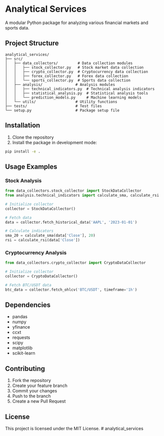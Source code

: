 # Analytical Services

A modular Python package for analyzing various financial markets and sports data.

## Project Structure

```
analytical_services/
├── src/
│   ├── data_collectors/         # Data collection modules
│   │   ├── stock_collector.py   # Stock market data collection
│   │   ├── crypto_collector.py  # Cryptocurrency data collection
│   │   ├── forex_collector.py   # Forex data collection
│   │   └── sports_collector.py  # Sports data collection
│   ├── analysis/               # Analysis modules
│   │   ├── technical_indicators.py  # Technical analysis indicators
│   │   ├── statistical_analysis.py  # Statistical analysis tools
│   │   └── prediction_models.py     # Machine learning models
│   └── utils/                  # Utility functions
├── tests/                      # Test files
└── setup.py                    # Package setup file
```

## Installation

1. Clone the repository
2. Install the package in development mode:
```bash
pip install -e .
```

## Usage Examples

### Stock Analysis
```python
from data_collectors.stock_collector import StockDataCollector
from analysis.technical_indicators import calculate_sma, calculate_rsi

# Initialize collector
collector = StockDataCollector()

# Fetch data
data = collector.fetch_historical_data('AAPL', '2023-01-01')

# Calculate indicators
sma_20 = calculate_sma(data['Close'], 20)
rsi = calculate_rsi(data['Close'])
```

### Cryptocurrency Analysis
```python
from data_collectors.crypto_collector import CryptoDataCollector

# Initialize collector
collector = CryptoDataCollector()

# Fetch BTC/USDT data
btc_data = collector.fetch_ohlcv('BTC/USDT', timeframe='1h')
```

## Dependencies

- pandas
- numpy
- yfinance
- ccxt
- requests
- scipy
- matplotlib
- scikit-learn

## Contributing

1. Fork the repository
2. Create your feature branch
3. Commit your changes
4. Push to the branch
5. Create a new Pull Request

## License

This project is licensed under the MIT License.
#   a n a l y t i c a l _ s e r v i c e s  
 